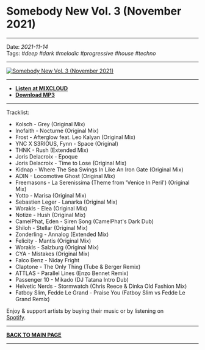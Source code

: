 # Somebody New Vol. 3 (November 2021)

----

Date: *2021-11-14*  
Tags: *#deep* *#dark* *#melodic* *#progressive* *#house* *#techno* 

----

[![Somebody New Vol. 3 (November 2021)](https://thumbnailer.mixcloud.com/unsafe/300x300/extaudio/c/f/e/5/1e70-10f6-4fa5-835f-47509d7b64cc)](https://www.mixcloud.com/progressiveawake/somebody-new-vol-3-november-2021-v2/)  

----

* [**Listen at MIXCLOUD**](https://www.mixcloud.com/progressiveawake/somebody-new-vol-3-november-2021-v2/) 
* [**Download MP3**](https://1drv.ms/u/s!AmzuuXrjf51v39l_TX5pqUM0kdxlhA?e=rTLB0N) 

----

Tracklist:  

* Kolsch - Grey (Original Mix)
* Inofaith - Nocturne (Original Mix)
* Frost - Afterglow feat. Leo Kalyan (Original Mix)
* YNC X S3RIOUS, Fynn - Space (Original)
* THNK - Rush (Extended Mix)
* Joris Delacroix - Epoque
* Joris Delacroix - Time to Lose (Original Mix)
* Kidnap - Where The Sea Swings In Like An Iron Gate (Original Mix)
* ADIN - Locomotive Ghost (Original Mix)
* Freemasons - La Serenissima (Theme from 'Venice In Peril') (Original Mix)
* Yotto - Marisa (Original Mix)
* Sebastien Leger - Lanarka (Original Mix)
* Worakls - Elea (Original Mix)
* Notize - Hush (Original Mix)
* CamelPhat, Eden - Siren Song (CamelPhat's Dark Dub)
* Shiloh - Stellar (Original Mix)
* Zonderling - Annalog (Extended Mix)
* Felicity - Mantis (Original Mix)
* Worakls - Salzburg (Original Mix)
* CYA - Mistakes (Original Mix)
* Falco Benz - Niday Fright
* Claptone - The Only Thing (Tube & Berger Remix)
* ATTLAS - Parallel Lines (Enzo Bennet Remix)
* Passenger 10 - Mikado (DJ Tatana Intro Dub)
* Helvetic Nerds - Stormwatch (Chris Reece & Dinka Old Fashion Mix)
* Fatboy Slim, Fedde Le Grand - Praise You (Fatboy Slim vs Fedde Le Grand Remix)

Enjoy & support artists by buying their music or by listening on  
[Spotify](https://open.spotify.com/user/hopbit/playlist/2t2d8XXigBzIN9VVOZUTm6?si=Xq1rzbIOSISla_sx27XGnQ).

----

[**BACK TO MAIN PAGE**](../README.md)

---- 
